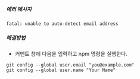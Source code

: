 ##### 에러 메시지
```
fatal: unable to auto-detect email address
```

##### 해결방법
- 커맨트 창에 다음을 입력하고 npm 명령을 실행한다.

```
git config --global user.email "you@example.com"
git config --global user.name "Your Name"
```